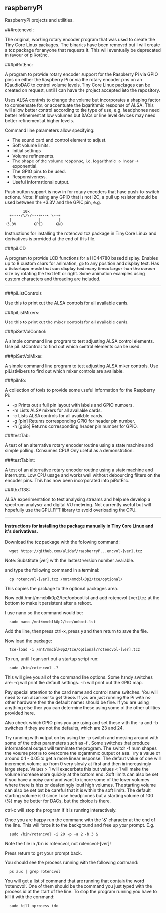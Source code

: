 ## raspberryPi
RaspberryPi projects and utilities.

###rotencvol:

The original, working rotary encoder program that was used to create the Tiny Core Linux 
packages. 
The binaries have been removed but I will create a tcz package for anyone that requests it. 
This will eventually be deprecated in favour of piRotEnc.

###piRotEnc:

A program to provide rotary encoder support for the Raspberry Pi via GPIO pins on either the Raspberry Pi or via the rotary encoder pins on an IQaudioDAC to control volume levels. Tiny Core Linux packages can be created on request, until I can have the project accepted into the repository.

Uses ALSA controls to change the volume but incorporates a shaping factor to compensate for, or accentuate the logarithmic response of ALSA. This will allow better control according to the type of use, e.g. headphones need better refinement at low volumes but DACs or line level devices may need better refinement at higher levels.

Command line parameters allow specifying:

* The sound card and control element to adjust.
* Soft volume limits.
* Initial settings.
* Volume refinements.
* The shape of the volume response, i.e. logarithmic -> linear -> exponential.
* The GPIO pins to be used.
* Responsiveness.
* Useful informational output.

Push button support is now in for rotary encoders that have push-to-switch actions.
Note: If using any GPIO that is not I2C, a pull up resistor should be used between the +3.3V and the GPIO pin, e.g.

            10k
      +----/\/\/---+---< \--+
      |            |        |
    +3.3V        GPIO      GND

Instructions for installing the rotencvol tcz package in Tiny Core Linux and derivatives is provided at the end of this file.

###piLCD

A program to provide LCD functions for a HD44780 based display. Enables up to 8 custom chars for animation, go to any position and display text. Has a tickertape mode that can display text many times larger than the screen size by rotating the text left or right. Some animation examples using custom characters and threading are included.

---
###piListControls:

Use this to print out the ALSA controls for all available cards.

###piListMixers:

Use this to print out the mixer controls for all available cards.

###piSetVolControl:

A simple command line program to test adjusting ALSA control elements. Use piListControls to find out which control elements can be used.

###piSetVolMixer:

A simple command line program to test adjusting ALSA mixer controls. Use piListMixers to find out which mixer controls are available.

###piInfo:

A collection of tools to provide some useful information for the Raspberry Pi:
* -p Prints out a full pin layout with labels and GPIO numbers.
* -m Lists ALSA mixers for all available cards.
* -c Lists ALSA controls for all available cards.
* -g [pin] Returns corresponding GPIO for header pin number.
* -h [gpio] Returns corresponding header pin number for GPIO.

###testTab:

A test of an alternative rotary encoder routine using a state machine and simple polling. 
Consumes CPU! Ony useful as a demonstration.

###testTabInt:

A test of an alternative rotary encoder routine using a state machine and interrupts. Low CPU usage and works well without debouncing filters on the encoder pins. This has now been incorporated into piRotEnc.

###thx1138:

ALSA experimentation to test analysing streams and help me develop a spectrum analyser and digital VU metering. Not currently useful but will hopefully use the GPU_FFT library to avoid overloading the CPU.

---
#### Instructions for installing the package manually in Tiny Core Linux and it's derivatives.

Download the tcz package with the following command:

      wget https://github.com/alidaf/raspberryP...encvol-[ver].tcz

 Note: Substitute [ver] with the lastest version number available.

and type the following command in a terminal:

      cp rotencvol-[ver].tcz /mnt/mmcblk0p2/tce/optional/

This copies the package to the optional packages area.

Now edit /mnt/mmcblk0p2/tce/onboot.lst and add rotencvol-[ver].tcz at the bottom to make it persistent after 
a reboot.

I use nano so the command would be:

      sudo nano /mnt/mmcblk0p2/tce/onboot.lst

Add the line, then press ctrl-x, press y and then return to save the file.

Now load the package:

      tce-load -i /mnt/mmcblk0p2/tce/optional/rotencvol-[ver].tcz

To run, until I can sort out a startup script run:

      sudo /bin/rotencvol -?

This will give you all of the command line options. Some handy switches are:
  -q will print the default settings. 
  -m will print out the GPIO map.

Pay special attention to the card name and control name switches. You will need to run alsamixer to get these. 
If you are just running the Pi with no other hardware then the default names should be fine. If you are using 
anything else then you can determine these using some of the other utilities provided here.

Also check which GPIO pins you are using and set these with the -a and -b switches if they are not the defaults, 
which are 23 and 24.

Try running with output on by using the -p switch and messing around with some of the other parameters such 
as -f <num>. Some switches that produce informational output will terminate the program. The switch -f num 
shapes the volume profile to overcome the logarithmic output of alsa. Try a value of around 0.1 - 0.05 to get a 
more linear response. The default value of one will increment volume up from 0 very slowly at first and then in 
increasingly large steps. Values > 1 will exacerbate this but values < 1 will make the volume increase more 
quickly at the bottom end. Soft limits can also be set if you have a noisy card and want to ignore some of the 
lower volumes where there is hiss or deafeningly loud high volumes. The starting volume can also be set but be 
careful that it is within the soft limits. The default starting volume is 0 since I use headphones but a starting 
volume of 100 (%) may be better for DACs, but the choice is there.

ctrl-c will stop the program if it is running interactively.

Once you are happy run the command with the '&' character at the end of the line. This will force it to the 
background and free up your prompt. E.g.

      sudo /bin/rotencvol -i 20 -p -a 2 -b 3 &
  Note the file in /bin is rotencvol, not rotencvol-[ver]!

Press return to get your prompt back.

You should see the process running with the following command:

      ps aux | grep rotencvol

You will get a list of command that are running that contain the word ‘rotencvol’. One of them should be the 
command you just typed with the process id at the start of the line. To stop the program running you have to kill 
it with the command:

      sudo kill <process id>
